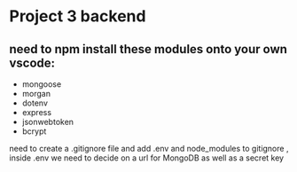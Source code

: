 # Project 3 backend

## need to npm install these modules onto your own vscode:
* mongoose
* morgan
* dotenv
* express
* jsonwebtoken
* bcrypt

need to create a .gitignore file and add .env and node_modules to gitignore
 , inside .env we need to decide on a url for MongoDB as well as a secret key